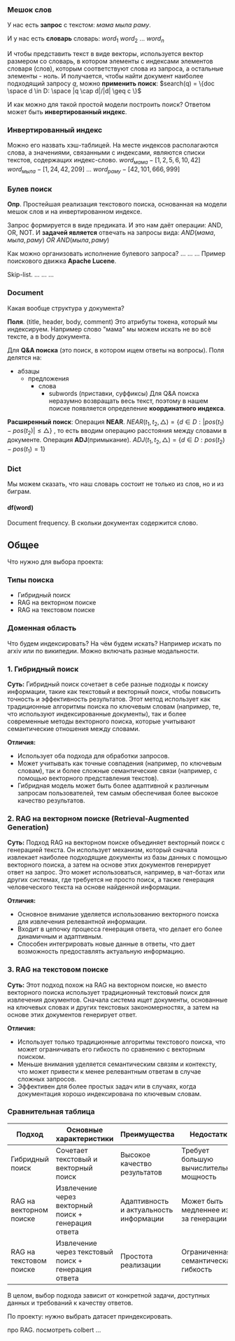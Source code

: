 ### Мешок слов
У нас есть **запрос** с текстом:
*мама мыла раму*.

И у нас есть **словарь** словарь:
$word_1$ 
$word_2$ 
...
$word_n$ 

И чтобы представить текст в виде векторы, используется вектор размером со словарь, в котором элементы с индексами элементов словаря (слов), которым соответствуют слова из запроса, а остальные элементы - ноль.
И получается, чтобы найти документ наиболее подходящий запросу $q$, можно **применить поиск**:
$search(q) = \{doc \space d \in D: \space |q \cap d|/|d| \geq c \}$

И как можно для такой простой модели построить поиск? Ответом может быть **инвертированный индекс**.
### Инвертированный индекс
Можно его назвать хэш-таблицей. 
На месте индексов располагаются слова, а значениями, связанными с индексами, являются списки текстов, содержащих индекс-слово.
$word_{мама} - [1, 2, 5, 6, 10,42]$
$word_{мыла} - [1, 24, 42, 209]$
...
$word_{раму} - [42, 101, 666, 999]$
### Булев поиск
**Опр**. Простейшая реализация текстового поиска, основанная на модели мешок слов и на инвертированном индексе.

Запрос формируется в виде предиката. И это нам даёт операции: AND, OR, NOT.
И **задачей является** отвечать на запросы вида:
$AND(мама, мыла, раму)$
$OR$
$AND(мыла, раму)$

Как можно организовать исполнение булевого запроса?
...
...
...
Пример поискового движка **Apache Lucene**.

Skip-list.
...
...
...

### Document
Какая вообще структура у документа?

**Поля**. (title, header, body, comment)
Это атрибуты токена, который мы индексируем. Например слово "мама" мы можем искать не во всё тексте, а в body документа.

Для **Q&A поиска** (это поиск, в котором  ищем ответы на вопросы).
Поля делятся на:
 - абзацы
	 - предложения
		 - слова
			 - subwords (приставки, суффиксы)
Для Q&A поиска неразумно возвращать весь текст, поэтому в нашем поиске появляется определение **координатного индекса**.

**Расширенный поиск**:
Операция **NEAR**.
$NEAR(t_1, t_2, \triangle) = \{d \in D: |pos(t_1) - pos(t_2)| \leq \triangle \}$ , то есть вводим операцию расстояния между словами в документе.
Операция **ADJ**(примыкание).
$ADJ(t_1, t_2, \triangle) = \{d \in D: pos(t_2)-pos(t_1) = 1 \}$

### Dict
Мы можем сказать, что наш словарь состоит не только из слов, но и из биграм.

#### df(word)
Document frequency. В скольки документах содержится слово.




## Общее
Что нужно для выбора проекта:
### Типы поиска
- Гибридный поиск
- RAG на векторном поиске
- RAG на текстовом поиске
### Доменная область
Что будем индексировать?
На чём будем искать?
Например искать по arxiv или по википедии. Можно включать разные модальности.










### 1. Гибридный поиск

**Суть:**
Гибридный поиск сочетает в себе разные подходы к поиску информации, такие как текстовый и векторный поиск, чтобы повысить точность и эффективность результатов. Этот метод использует как традиционные алгоритмы поиска по ключевым словам (например, те, что используют индексированные документы), так и более современные методы векторного поиска, которые учитывают семантические отношения между словами.

**Отличия:**
- Использует оба подхода для обработки запросов.
- Может учитывать как точные совпадения (например, по ключевым словам), так и более сложные семантические связи (например, с помощью векторного представления текстов).
- Гибридная модель может быть более адаптивной к различным запросам пользователей, тем самым обеспечивая более высокое качество результатов.

### 2. RAG на векторном поиске (Retrieval-Augmented Generation)

**Суть:**
Подход RAG на векторном поиске объединяет векторный поиск с генерацией текста. Он использует механизм, который сначала извлекает наиболее подходящие документы из базы данных с помощью векторного поиска, а затем на основе этих документов генерирует ответ на запрос. Это может использоваться, например, в чат-ботах или других системах, где требуется не просто поиск, а также генерация человеческого текста на основе найденной информации.

**Отличия:**
- Основное внимание уделяется использованию векторного поиска для извлечения релевантной информации.
- Входит в цепочку процесса генерация ответа, что делает его более динамичным и адаптивным.
- Способен интегрировать новые данные в ответы, что дает возможность предоставлять актуальную информацию.

### 3. RAG на текстовом поиске

**Суть:**
Этот подход похож на RAG на векторном поиске, но вместо векторного поиска использует традиционный текстовый поиск для извлечения документов. Сначала система ищет документы, основанные на ключевых словах и других текстовых закономерностях, а затем на основе этих документов генерирует ответ.

**Отличия:**
- Использует только традиционные алгоритмы текстового поиска, что может ограничивать его гибкость по сравнению с векторным поиском.
- Меньше внимания уделяется семантическим связям и контексту, что может привести к менее релевантным ответам в случае сложных запросов.
- Эффективен для более простых задач или в случаях, когда документация хорошо индексирована по ключевым словам.

### Сравнительная таблица

| Подход                  | Основные характеристики                             | Преимущества                           | Недостатки                              |
| ----------------------- | --------------------------------------------------- | -------------------------------------- | --------------------------------------- |
| Гибридный поиск         | Сочетает текстовый и векторный поиск                | Высокое качество результатов           | Требует большую вычислительную мощность |
| RAG на векторном поиске | Извлечение через векторный поиск + генерация ответа | Адаптивность и актуальность информации | Может быть медленнее из-за генерации    |
| RAG на текстовом поиске | Извлечение через текстовый поиск + генерация ответа | Простота реализации                    | Ограниченная семантическая гибкость     |

В целом, выбор подхода зависит от конкретной задачи, доступных данных и требований к качеству ответов.




По проекту:
нужно выбрать датасет приндексировать.

про RAG. посмотреть colbert ...

